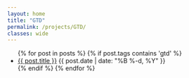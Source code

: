 ```yaml
---
layout: home
title: "GTD"
permalink: /projects/GTD/
classes: wide
---
```





<ul>
{% for post in posts %}
  {% if post.tags contains 'gtd' %}
  <li>
    <a href="{{ post.url }}">{{ post.title }}</a>
    <span class="date">{{ post.date | date: "%B %-d, %Y"  }}</span>
  </li>
  {% endif %}
{% endfor %}
</ul>